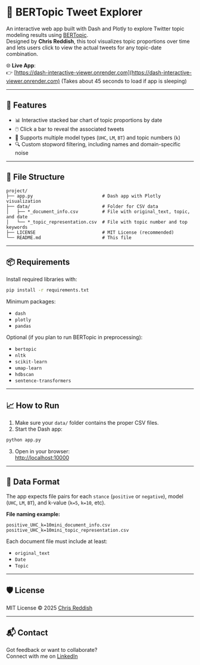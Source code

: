 # 🧠 BERTopic Tweet Explorer

An interactive web app built with Dash and Plotly to explore Twitter topic modeling results using [BERTopic](https://maartengr.github.io/BERTopic/).  
Designed by **Chris Reddish**, this tool visualizes topic proportions over time and lets users click to view the actual tweets for any topic-date combination.

🌐 **Live App**:  
👉 [https://dash-interactive-viewer.onrender.com](https://dash-interactive-viewer.onrender.com)  (Takes about 45 seconds to load if app is sleeping)

---

## 🚀 Features

- 📊 Interactive stacked bar chart of topic proportions by date  
- 🖱️ Click a bar to reveal the associated tweets  
- 📁 Supports multiple model types (`UHC`, `LM`, `BT`) and topic numbers (`k`)  
- 🔍 Custom stopword filtering, including names and domain-specific noise

---

## 📁 File Structure

```
project/
├── app.py                          # Dash app with Plotly visualization
├── data/                           # Folder for CSV data
│   ├── *_document_info.csv         # File with original_text, topic, and date
│   └── *_topic_representation.csv  # File with topic number and top keywords
├── LICENSE                         # MIT License (recommended)
└── README.md                       # This file
```

---

## 📦 Requirements

Install required libraries with:

```bash
pip install -r requirements.txt
```

Minimum packages:
- `dash`
- `plotly`
- `pandas`

Optional (if you plan to run BERTopic in preprocessing):
- `bertopic`
- `nltk`
- `scikit-learn`
- `umap-learn`
- `hdbscan`
- `sentence-transformers`

---

## 📈 How to Run

1. Make sure your `data/` folder contains the proper CSV files.
2. Start the Dash app:

```bash
python app.py
```

3. Open in your browser:  
   [http://localhost:10000](http://localhost:10000)

---

## 🧠 Data Format

The app expects file pairs for each `stance` (`positive` or `negative`), model (`UHC`, `LM`, `BT`), and k-value (`k=5`, `k=10`, etc).

**File naming example:**
```
positive_UHC_k=10mini_document_info.csv
positive_UHC_k=10mini_topic_representation.csv
```

Each document file must include at least:
- `original_text`
- `Date`
- `Topic`

---

## 🛡️ License

MIT License © 2025 [Chris Reddish](https://www.linkedin.com/in/christopher-reddish-192a402a5)

---

## 📬 Contact

Got feedback or want to collaborate?  
Connect with me on [LinkedIn](https://www.linkedin.com/in/christopher-reddish-192a402a5)
